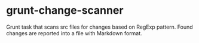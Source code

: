 grunt-change-scanner
====================

Grunt task that scans src files for changes based on RegExp pattern. Found changes are reported into a file with Markdown format.
